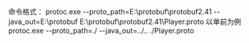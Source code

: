 命令格式：
protoc.exe --proto_path=E:\protobuf\protobuf2.41 --java_out=E:\protobuf E:\protobuf\protobuf2.41\Player.proto
以单前为例
protoc.exe --proto_path=./ --java_out=../.. ./Player.proto